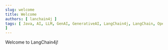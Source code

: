 ```yaml
---
slug: welcome
title: Welcome
authors: [ lanchain4j ]
tags: [ Java, AI, LLM, GenAI, GenerativeAI, LangChain4j, LangChain, OpenSource, Developers
]
---
```


Welcome to LangChain4j!
